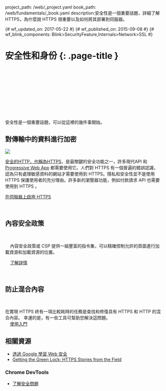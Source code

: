 project_path: /web/_project.yaml
book_path: /web/fundamentals/_book.yaml
description:安全性是一個重要話題，詳細了解 HTTPS，為什麼說 HTTPS 很重要以及如何將其部署到伺服器。

{# wf_updated_on: 2017-05-22 #}
{# wf_published_on: 2015-09-08 #}
{# wf_blink_components: Blink>SecurityFeature,Internals>Network>SSL #}

# 安全性和身份 {: .page-title }

<div class="video-wrapper">
  <iframe class="devsite-embedded-youtube-video" data-video-id="pgBQn_z3zRE"
          data-autohide="1" data-showinfo="0" frameborder="0" allowfullscreen>
  </iframe>
</div>

安全性是一個重要話題，可以從這裡的幾件事開始。

<div class="clearfix"></div>


## 對傳輸中的資料進行加密

<img src="/web/images/content-https-2x.jpg" class="attempt-right">

[安全的HTTP，也稱為HTTPS](encrypt-in-transit/why-https)，​​是最關鍵的安全功能之一，許多現代API 和[Progressive Web App](/web/progressive-web-apps/) 都需要使用它。人們對 HTTPS 有一個普遍的錯誤認識，認為只有處理敏感資料的網站才需要使用到 HTTPS。隱私和安全性並不是使用 HTTPS 保護使用者的充分理由。許多新的瀏覽器功能，例如付款請求 API 也需要使用到 HTTPS 。

[在伺服器上啟用 HTTPS](/web/fundamentals/security/encrypt-in-transit/enable-https)

<div class="attempt-left">
  <h2>內容安全政策</h2>
  <p>
    內容安全政策或 CSP 提供一組豐富的指令集，可以精確控制允許的頁面進行加載資源和加載資源的位置。<br>


    <a href="csp/">了解詳情</a>
  </p>
</div>
<div class="attempt-right">
  <h2>防止混合內容</h2>
  <p>
    在實現 HTTPS 終有一項比較耗時的任務是查找和修復具有 HTTPS 和 HTTP 的混合內容。
幸運的是，有一些工具可幫助您解決這問題。
<br>
    <a href="prevent-mixed-content/what-is-mixed-content">使用入門</a>
  </p>
</div>

<div style="clear:both"></div>

## 相關資源

* [透過 Google 學習 Web 安全](https://www.youtube.com/watch?v=tgEIo7ZSkbQ)
* [Getting the Green Lock: HTTPS Stories from the
  Field](https://www.youtube.com/watch?v=GoXgl9r0Kjk)

### Chrome DevTools

* [了解安全問題](/web/tools/chrome-devtools/security)

